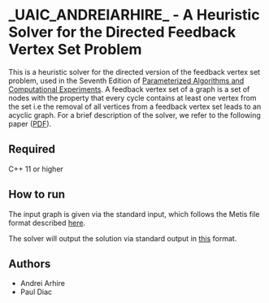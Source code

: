 # \_UAIC\_ANDREIARHIRE\_ - A Heuristic Solver for the Directed Feedback Vertex Set Problem
This is a heuristic solver for the directed version of the feedback vertex set problem, used in the Seventh Edition of [Parameterized Algorithms and Computational Experiments](https://pacechallenge.org/). A feedback vertex set of a graph is a set of nodes with the property that every cycle contains at least one vertex from the set i.e the removal of all vertices from a feedback vertex set leads to an acyclic graph. For a brief description of the solver, we refer to the following paper ([PDF](https://andrei-arhire.web.app/assets/PACE2022.pdf)).

## Required
C++ 11 or higher

## How to run    
The input graph is given via the standard input, which follows the Metis file format described [here](https://pacechallenge.org/2022/tracks/#input-format). 

The solver will output the solution via standard output in [this](https://pacechallenge.org/2022/tracks/#output-format) format.  

## Authors
 * Andrei Arhire
 * Paul Diac
